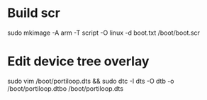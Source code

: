 # Build scr
sudo mkimage -A arm -T script -O linux -d boot.txt /boot/boot.scr

# Edit device tree overlay
sudo vim /boot/portiloop.dts && sudo dtc -I dts -O dtb -o /boot/portiloop.dtbo /boot/portiloop.dts
